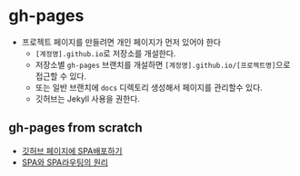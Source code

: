 # gh-pages
- 프로젝트 페이지를 만들려면 개인 페이지가 먼저 있어야 한다
  - `[계정명].github.io`로 저장소를 개설한다.
  - 저장소별 `gh-pages` 브랜치를 개설하면 `[계정명].github.io/[프로젝트명]`으로 접근할 수 있다.
  - 또는 일반 브랜치에 `docs` 디렉토리 생성해서 페이지를 관리할수 있다.
  - 깃허브는 Jekyll 사용을 권한다.

## gh-pages from scratch
- [깃허브 페이지에 SPA배포하기](https://github.com/sujinleeme/spa-github-pages-ko)
- [SPA와 SPA라우팅의 원리](https://github.com/voyagerwoo/simple-spa)
